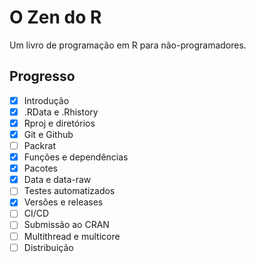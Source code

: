 # O Zen do R
Um livro de programação em R para não-programadores.

## Progresso

- [x] Introdução
- [x] .RData e .Rhistory
- [x] Rproj e diretórios
- [x] Git e Github
- [ ] Packrat
- [x] Funções e dependências
- [x] Pacotes
- [x] Data e data-raw
- [ ] Testes automatizados
- [X] Versões e releases
- [ ] CI/CD
- [ ] Submissão ao CRAN
- [ ] Multithread e multicore
- [ ] Distribuição
